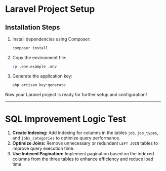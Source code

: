 # Laravel Project Setup

## Installation Steps

1. Install dependencies using Composer:
   ```sh
   composer install
   ```

2. Copy the environment file:
   ```sh
   cp .env.example .env
   ```

3. Generate the application key:
   ```sh
   php artisan key:generate
   ```

Now your Laravel project is ready for further setup and configuration!

---

# SQL Improvement Logic Test

1. **Create Indexing:** Add indexing for columns in the tables `job`, `job_types`, and `jobs_categories` to optimize query performance.
2. **Optimize Joins:** Remove unnecessary or redundant `LEFT JOIN` tables to improve query execution time.
3. **Use Indexed Pagination:** Implement pagination based on the indexed columns from the three tables to enhance efficiency and reduce load time.

